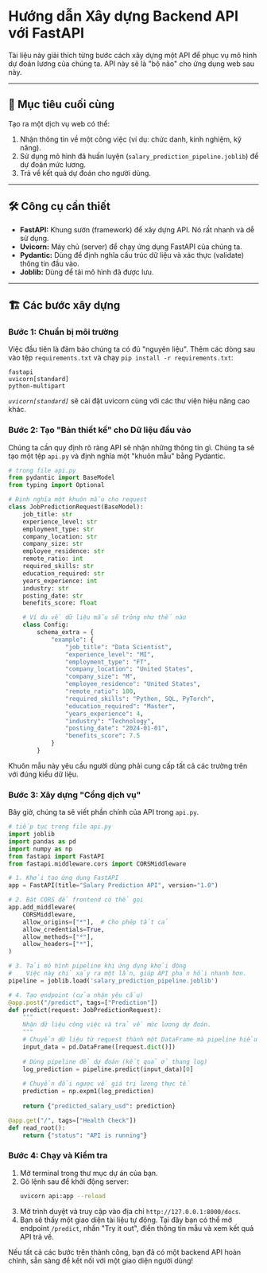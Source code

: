 # Hướng dẫn Xây dựng Backend API với FastAPI

Tài liệu này giải thích từng bước cách xây dựng một API để phục vụ mô hình dự đoán lương của chúng ta. API này sẽ là "bộ não" cho ứng dụng web sau này.

---

## 🏁 Mục tiêu cuối cùng

Tạo ra một dịch vụ web có thể:
1.  Nhận thông tin về một công việc (ví dụ: chức danh, kinh nghiệm, kỹ năng).
2.  Sử dụng mô hình đã huấn luyện (`salary_prediction_pipeline.joblib`) để dự đoán mức lương.
3.  Trả về kết quả dự đoán cho người dùng.

---

## 🛠️ Công cụ cần thiết

- **FastAPI:** Khung sườn (framework) để xây dựng API. Nó rất nhanh và dễ sử dụng.
- **Uvicorn:** Máy chủ (server) để chạy ứng dụng FastAPI của chúng ta.
- **Pydantic:** Dùng để định nghĩa cấu trúc dữ liệu và xác thực (validate) thông tin đầu vào.
- **Joblib:** Dùng để tải mô hình đã được lưu.

---

## 🏗️ Các bước xây dựng

### Bước 1: Chuẩn bị môi trường

Việc đầu tiên là đảm bảo chúng ta có đủ "nguyên liệu". Thêm các dòng sau vào tệp `requirements.txt` và chạy `pip install -r requirements.txt`:

```
fastapi
uvicorn[standard]
python-multipart 
```
*`uvicorn[standard]`* sẽ cài đặt uvicorn cùng với các thư viện hiệu năng cao khác.

### Bước 2: Tạo "Bản thiết kế" cho Dữ liệu đầu vào

Chúng ta cần quy định rõ ràng API sẽ nhận những thông tin gì. Chúng ta sẽ tạo một tệp `api.py` và định nghĩa một "khuôn mẫu" bằng Pydantic.

```python
# trong file api.py
from pydantic import BaseModel
from typing import Optional

# Định nghĩa một khuôn mẫu cho request
class JobPredictionRequest(BaseModel):
    job_title: str
    experience_level: str
    employment_type: str
    company_location: str
    company_size: str
    employee_residence: str
    remote_ratio: int
    required_skills: str
    education_required: str
    years_experience: int
    industry: str
    posting_date: str
    benefits_score: float

    # Ví dụ về dữ liệu mẫu sẽ trông như thế nào
    class Config:
        schema_extra = {
            "example": {
                "job_title": "Data Scientist",
                "experience_level": "MI",
                "employment_type": "FT",
                "company_location": "United States",
                "company_size": "M",
                "employee_residence": "United States",
                "remote_ratio": 100,
                "required_skills": "Python, SQL, PyTorch",
                "education_required": "Master",
                "years_experience": 4,
                "industry": "Technology",
                "posting_date": "2024-01-01",
                "benefits_score": 7.5
            }
        }
```
Khuôn mẫu này yêu cầu người dùng phải cung cấp tất cả các trường trên với đúng kiểu dữ liệu.

### Bước 3: Xây dựng "Cổng dịch vụ"

Bây giờ, chúng ta sẽ viết phần chính của API trong `api.py`.

```python
# tiếp tục trong file api.py
import joblib
import pandas as pd
import numpy as np
from fastapi import FastAPI
from fastapi.middleware.cors import CORSMiddleware

# 1. Khởi tạo ứng dụng FastAPI
app = FastAPI(title="Salary Prediction API", version="1.0")

# 2. Bật CORS để frontend có thể gọi
app.add_middleware(
    CORSMiddleware,
    allow_origins=["*"],  # Cho phép tất cả
    allow_credentials=True,
    allow_methods=["*"],
    allow_headers=["*"],
)

# 3. Tải mô hình pipeline khi ứng dụng khởi động
#    Việc này chỉ xảy ra một lần, giúp API phản hồi nhanh hơn.
pipeline = joblib.load('salary_prediction_pipeline.joblib')

# 4. Tạo endpoint (cửa nhận yêu cầu)
@app.post("/predict", tags=["Prediction"])
def predict(request: JobPredictionRequest):
    """
    Nhận dữ liệu công việc và trả về mức lương dự đoán.
    """
    # Chuyển dữ liệu từ request thành một DataFrame mà pipeline hiểu được
    input_data = pd.DataFrame([request.dict()])
    
    # Dùng pipeline để dự đoán (kết quả ở thang log)
    log_prediction = pipeline.predict(input_data)[0]
    
    # Chuyển đổi ngược về giá trị lương thực tế
    prediction = np.expm1(log_prediction)
    
    return {"predicted_salary_usd": prediction}

@app.get("/", tags=["Health Check"])
def read_root():
    return {"status": "API is running"}

```

### Bước 4: Chạy và Kiểm tra

1.  Mở terminal trong thư mục dự án của bạn.
2.  Gõ lệnh sau để khởi động server:
    ```bash
    uvicorn api:app --reload
    ```
3.  Mở trình duyệt và truy cập vào địa chỉ `http://127.0.0.1:8000/docs`.
4.  Bạn sẽ thấy một giao diện tài liệu tự động. Tại đây bạn có thể mở endpoint `/predict`, nhấn "Try it out", điền thông tin mẫu và xem kết quả API trả về.

Nếu tất cả các bước trên thành công, bạn đã có một backend API hoàn chỉnh, sẵn sàng để kết nối với một giao diện người dùng! 
